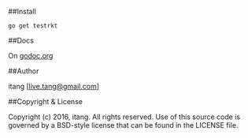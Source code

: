 [godoc.org]: http://godoc.org/testrkt "godoc.org"

##Install

    go get testrkt

##Docs

On [godoc.org][]

##Author

itang [live.tang@gmail.com]

##Copyright & License

Copyright (c) 2016, itang.
All rights reserved.
Use of this source code is governed by a BSD-style license that can be
found in the LICENSE file.
